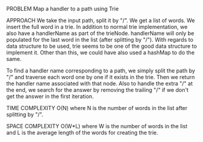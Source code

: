 PROBLEM
Map a handler to a path using Trie

APPROACH
We take the input path, split it by "/". We get a list of words. We insert the full word in a trie. In addition to normal
trie implementation, we also have a handlerName as part of the trieNode. handlerName will only be populated for the last word
in the list (after splitting by "/"). With regards to  data structure to be used, trie seems to be one of the good data
structure to implement it. Other than this, we could have also used a hashMap to do the same. 

To find a handler name corresponding to a path, we simply split the path by "/" and traverse each word one by one if it exists in the
trie. Then we return the handler name associated with that node. Also to handle the extra "/" at the end, we search for the answer
by removing the trailing "/" if we don't get the answer in the first iteration.

TIME COMPLEXITY
O(N) where N is the number of words in the list after splitting by "/".

SPACE COMPLEXITY
O(W*L) where W is the number of words in the list and L is the average length of the words for creating the trie.
